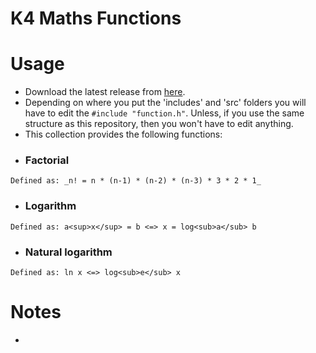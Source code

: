 # K4 Maths Functions

# Usage
-  Download the latest release from [here](https://github.com/Kevin4e/K4-Maths-Functions/releases).
-  Depending on where you put the 'includes' and 'src' folders you will have to edit the `#include "function.h"`. Unless, if you use the same structure as this repository, then you won't have to edit anything.
-  This collection provides the following functions:
  -  ### Factorial 
    Defined as: _n! = n * (n-1) * (n-2) * (n-3) * 3 * 2 * 1_
   
   - ### Logarithm
    Defined as: a<sup>x</sup> = b <=> x = log<sub>a</sub> b
    
   - ### Natural logarithm
    Defined as: ln x <=> log<sub>e</sub> x

# Notes
-  
